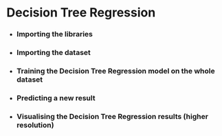 # Decision Tree Regression

- ### Importing the libraries

- ### Importing the dataset

- ### Training the Decision Tree Regression model on the whole dataset

- ### Predicting a new result

- ### Visualising the Decision Tree Regression results (higher resolution)
